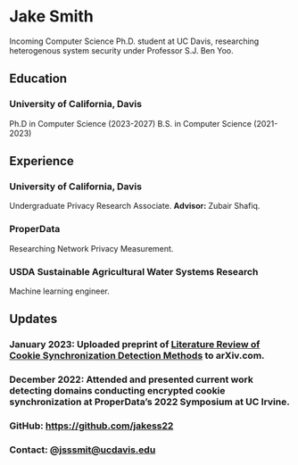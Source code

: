 # Jake Smith
Incoming Computer Science Ph.D. student at UC Davis, researching heterogenous system security under Professor S.J. Ben Yoo.

## Education
### University of California, Davis
Ph.D in Computer Science (2023-2027)
B.S. in Computer Science (2021-2023)

## Experience
### University of California, Davis
Undergraduate Privacy Research Associate. **Advisor:** Zubair Shafiq.

### ProperData
Researching Network Privacy Measurement. 

### USDA Sustainable Agricultural Water Systems Research
Machine learning engineer.

## Updates
### January 2023: Uploaded preprint of [Literature Review of Cookie Synchronization Detection Methods](arxiv.org/abs/2301.02619) to arXiv.com.
### December 2022: Attended and presented current work detecting domains conducting encrypted cookie synchronization at ProperData’s 2022 Symposium at UC Irvine.


### GitHub: https://github.com/jakess22
### Contact: @jsssmit@ucdavis.edu
